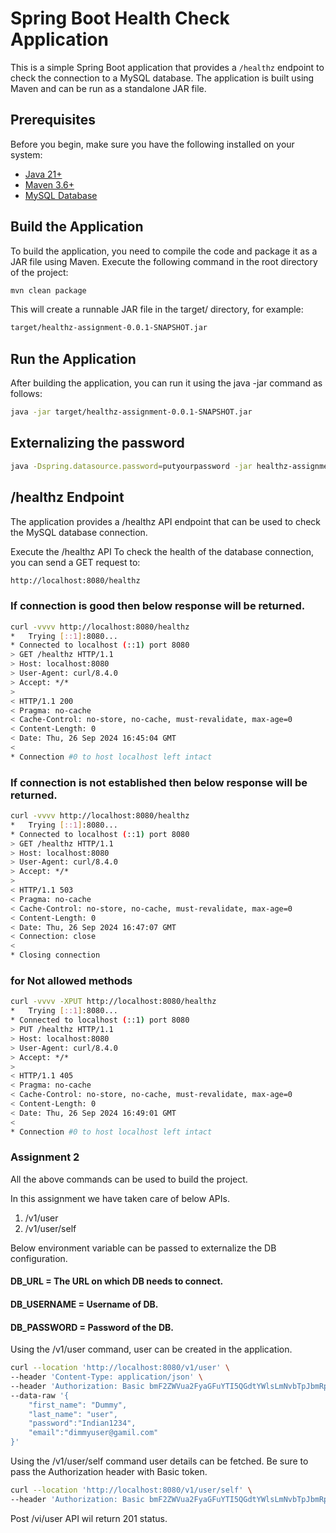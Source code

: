 # Spring Boot Health Check Application

This is a simple Spring Boot application that provides a `/healthz` endpoint to check the connection to a MySQL database. The application is built using Maven and can be run as a standalone JAR file.

## Prerequisites

Before you begin, make sure you have the following installed on your system:

- [Java 21+](https://docs.aws.amazon.com/corretto/latest/corretto-21-ug/what-is-corretto-21.html)
- [Maven 3.6+](https://maven.apache.org/install.html)
- [MySQL Database](https://dev.mysql.com/downloads/mysql/)

## Build the Application

To build the application, you need to compile the code and package it as a JAR file using Maven. Execute the following command in the root directory of the project:

```bash
mvn clean package
```

This will create a runnable JAR file in the target/ directory, for example:
```bash
target/healthz-assignment-0.0.1-SNAPSHOT.jar
```

## Run the Application
After building the application, you can run it using the java -jar command as follows:
```bash
java -jar target/healthz-assignment-0.0.1-SNAPSHOT.jar
```
## Externalizing the password
````bash
java -Dspring.datasource.password=putyourpassword -jar healthz-assignment-0.0.1-SNAPSHOT.jar
````
## /healthz Endpoint
The application provides a /healthz API endpoint that can be used to check the MySQL database connection.

Execute the /healthz API
To check the health of the database connection, you can send a GET request to:
```bash
http://localhost:8080/healthz
```

### If connection is good then below response will be returned.
```bash
curl -vvvv http://localhost:8080/healthz
*   Trying [::1]:8080...
* Connected to localhost (::1) port 8080
> GET /healthz HTTP/1.1
> Host: localhost:8080
> User-Agent: curl/8.4.0
> Accept: */*
> 
< HTTP/1.1 200 
< Pragma: no-cache
< Cache-Control: no-store, no-cache, must-revalidate, max-age=0
< Content-Length: 0
< Date: Thu, 26 Sep 2024 16:45:04 GMT
< 
* Connection #0 to host localhost left intact  
```

###  If connection is not established then below response will be returned.
```bash
curl -vvvv http://localhost:8080/healthz
*   Trying [::1]:8080...
* Connected to localhost (::1) port 8080
> GET /healthz HTTP/1.1
> Host: localhost:8080
> User-Agent: curl/8.4.0
> Accept: */*
> 
< HTTP/1.1 503 
< Pragma: no-cache
< Cache-Control: no-store, no-cache, must-revalidate, max-age=0
< Content-Length: 0
< Date: Thu, 26 Sep 2024 16:47:07 GMT
< Connection: close
< 
* Closing connection

```

###  for Not allowed methods
```bash
curl -vvvv -XPUT http://localhost:8080/healthz 
*   Trying [::1]:8080...
* Connected to localhost (::1) port 8080
> PUT /healthz HTTP/1.1
> Host: localhost:8080
> User-Agent: curl/8.4.0
> Accept: */*
> 
< HTTP/1.1 405 
< Pragma: no-cache
< Cache-Control: no-store, no-cache, must-revalidate, max-age=0
< Content-Length: 0
< Date: Thu, 26 Sep 2024 16:49:01 GMT
< 
* Connection #0 to host localhost left intact

```

### Assignment 2
All the above commands can be used to build the project.

In this assignment we have taken care of below APIs.
1) /v1/user
2) /v1/user/self

Below environment variable can be passed to externalize the DB configuration.
#### DB_URL = The URL on which DB needs to connect.
#### DB_USERNAME = Username of DB.
#### DB_PASSWORD = Password of the DB.

Using the /v1/user command, user can be created in the application.

```bash
curl --location 'http://localhost:8080/v1/user' \
--header 'Content-Type: application/json' \
--header 'Authorization: Basic bmF2ZWVua2FyaGFuYTI5QGdtYWlsLmNvbTpJbmRpYW4xMjM0' \
--data-raw '{
    "first_name": "Dummy",
    "last_name": "user",
    "password":"Indian1234",
    "email":"dimmyuser@gamil.com"
}'
```

Using the /v1/user/self command user details can be fetched.
Be sure to pass the Authorization header with Basic token.

```bash
curl --location 'http://localhost:8080/v1/user/self' \
--header 'Authorization: Basic bmF2ZWVua2FyaGFuYTI5QGdtYWlsLmNvbTpJbmRpYW4xMjM0' 
```
Post /vi/user API wil return 201 status.
